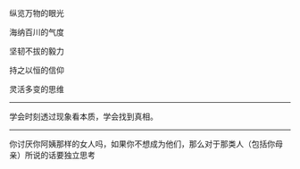 纵览万物的眼光

海纳百川的气度

坚韧不拔的毅力

持之以恒的信仰

灵活多变的思维
___
学会时刻透过现象看本质，学会找到真相。
___
你讨厌你阿姨那样的女人吗，如果你不想成为他们，那么对于那类人（包括你母亲）所说的话要独立思考